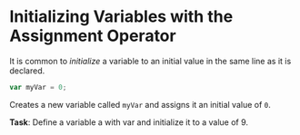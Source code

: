 # Initializing Variables with the Assignment Operator

It is common to *initialize* a variable to an initial value in the same line as it is declared.

```javascript
var myVar = 0;
```

Creates a new variable called `myVar` and assigns it an initial value of `0`.

**Task**: Define a variable a with var and initialize it to a value of 9.
